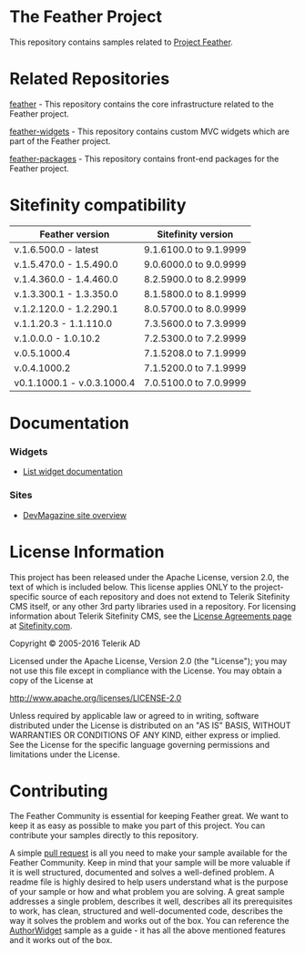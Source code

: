 The Feather Project
=======

This repository contains samples related to [Project Feather](http://projectfeather.sitefinity.com).

# Related Repositories

[feather](https://github.com/Sitefinity/feather) - This repository contains the core infrastructure related to the Feather project.

[feather-widgets](https://github.com/Sitefinity/feather-widgets) - This repository contains custom MVC widgets which are part of the Feather project.

[feather-packages](https://github.com/Sitefinity/feather-packages) - This repository contains front-end packages for the Feather project.

# Sitefinity  compatibility

| Feather version | Sitefinity version |
|----|----|
| v.1.6.500.0 - latest | 9.1.6100.0 to 9.1.9999 |
| v.1.5.470.0 - 1.5.490.0 | 9.0.6000.0 to 9.0.9999 |
| v.1.4.360.0 - 1.4.460.0 | 8.2.5900.0 to 8.2.9999 |
| v.1.3.300.1 - 1.3.350.0 | 8.1.5800.0 to 8.1.9999 |
| v.1.2.120.0 - 1.2.290.1 | 8.0.5700.0 to 8.0.9999 |
| v.1.1.20.3 - 1.1.110.0 | 7.3.5600.0 to 7.3.9999 |
| v.1.0.0.0 - 1.0.10.2 | 7.2.5300.0 to 7.2.9999 |
| v.0.5.1000.4  | 7.1.5208.0 to 7.1.9999 |
| v.0.4.1000.2  | 7.1.5200.0 to 7.1.9999 |
| v0.1.1000.1 - v.0.3.1000.4  | 7.0.5100.0 to 7.0.9999 |

# Documentation

### Widgets

  * [List widget documentation](https://github.com/Sitefinity/feather/wiki/Create-a-MVC-List-widget) 

### Sites

  * [DevMagazine site overview](https://github.com/Sitefinity/feather/wiki/DevMagazine-site-overview)


# License Information

This project has been released under the Apache License, version 2.0, the text of which is included below. This license applies ONLY to the project-specific source of each repository and does not extend to Telerik Sitefinity CMS itself, or any other 3rd party libraries used in a repository. For licensing information about Telerik Sitefinity CMS, see the [License Agreements page](http://www.sitefinity.com/purchase/license-agreement) at [Sitefinity.com](http://www.sitefinity.com/).

Copyright © 2005-2016 Telerik AD

Licensed under the Apache License, Version 2.0 (the "License"); you may not use this file except in compliance with the License. You may obtain a copy of the License at

http://www.apache.org/licenses/LICENSE-2.0

Unless required by applicable law or agreed to in writing, software distributed under the License is distributed on an "AS IS" BASIS, WITHOUT WARRANTIES OR CONDITIONS OF ANY KIND, either express or implied. See the License for the specific language governing permissions and limitations under the License.

# Contributing

The Feather Community is essential for keeping Feather great. 
We want to keep it as easy as possible to make you part of this project.
You can contribute your samples directly to this repository. 

A simple [pull request](https://help.github.com/articles/setting-guidelines-for-repository-contributors/)
is all you need to make your sample available for the Feather Community.
Keep in mind that your sample will be more valuable if it is well structured, documented and solves a well-defined problem. 
A readme file is highly desired to help users understand what is the purpose of your sample or how and what problem you are solving.
A great sample addresses a single problem, describes it well, describes all its prerequisites to work, has clean, structured and well-documented code, describes the way it solves the problem and works out of the box. 
You can reference the [AuthorWidget](AuthorWidget) sample as a guide - it has all the above mentioned features and it works out of the box. 
